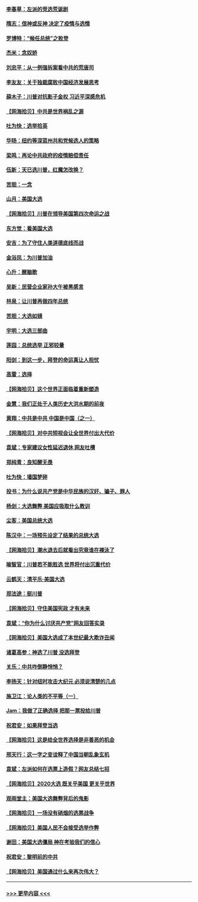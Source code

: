 #### [李春草：左派的竞选荒诞剧](../pages/nsc993/n12558380.md?t=11190651) 
#### [隋志：信神或反神 决定了疫情与选情](../pages/nsc993/n12558255.md?t=11190651) 
#### [罗博特：“候任总统”之败登](../pages/nsc993/n12558189.md?t=11190651) 
#### [杰米：念奴娇](../pages/nsc993/n12558174.md?t=11190651) 
#### [刘忠平：从一例强拆案看中共的荒唐司](../pages/nsc993/n12558036.md?t=11190651) 
#### [李友友：关于独裁腐败中国经济发展思考](../pages/nsc993/n12558004.md?t=11190651) 
#### [薛木子：川普对抗影子金权 习近平深感危机](../pages/nsc993/n12557342.md?t=11190651) 
#### [【网海拾贝】中共是世界祸乱之源](../pages/nsc993/n12555353.md?t=11190651) 
#### [吐为快：选举拾英](../pages/nsc993/n12555041.md?t=11190651) 
#### [华旸：纽约等深蓝州共和党候选人的策略](../pages/nsc993/n12554309.md?t=11190651) 
#### [梁鸣：再论中共政府的疫情赔偿责任](../pages/nsc993/n12553012.md?t=11190651) 
#### [伍新：天已选川普，红魔怎改换？](../pages/nsc993/n12552970.md?t=11190651) 
#### [苦胆：一念](../pages/nsc993/n12552957.md?t=11190651) 
#### [山月：美国大选](../pages/nsc993/n12552446.md?t=11190651) 
#### [【网海拾贝】川普在领导美国第四次命运之战](../pages/nsc993/n12551973.md?t=11190651) 
#### [东方觉：看美国大选](../pages/nsc993/n12551647.md?t=11190651) 
#### [安吉：为了守住人类道德底线而战](../pages/nsc993/n12551111.md?t=11190651) 
#### [金浴凤：为川普加油](../pages/nsc993/n12551085.md?t=11190651) 
#### [心升：醒脑歌](../pages/nsc993/n12550984.md?t=11190651) 
#### [吴新：民营企业家孙大午被黑感言](../pages/nsc993/n12550656.md?t=11190651) 
#### [林泉：让川普再做四年总统](../pages/nsc993/n12550640.md?t=11190651) 
#### [苦胆：大选如镜](../pages/nsc993/n12550630.md?t=11190651) 
#### [宇明：大选三部曲](../pages/nsc993/n12550603.md?t=11190651) 
#### [莲园：总统选举 正邪较量](../pages/nsc993/n12550594.md?t=11190651) 
#### [阳剑：到这一步，拜登的命运真让人担忧](../pages/nsc993/n12549093.md?t=11190651) 
#### [高雷：选择](../pages/nsc993/n12549087.md?t=11190651) 
#### [【网海拾贝】这个世界正面临着重新塑造](../pages/nsc993/n12548326.md?t=11190651) 
#### [金慧：我们正处于人类历史大洪水期的前夜](../pages/nsc993/n12547914.md?t=11190651) 
#### [黄翔：中共是中共 中国是中国（之一）](../pages/nsc993/n12547576.md?t=11190651) 
#### [【网海拾贝】对中共短视会让全世界付出大代价](../pages/nsc993/n12546043.md?t=11190651) 
#### [袁斌：专家建议女性延迟退休 网友吐槽](../pages/nsc993/n12545424.md?t=11190651) 
#### [郑纯青：良知醒无畏](../pages/nsc993/n12545394.md?t=11190651) 
#### [吐为快：墙国梦碎](../pages/nsc993/n12545309.md?t=11190651) 
#### [投书：为什么说共产党是中华民族的汉奸、骗子、罪人](../pages/nsc993/n12545089.md?t=11190651) 
#### [杨剑：大选舞弊 美国应吸取什么教训](../pages/nsc993/n12543937.md?t=11190651) 
#### [尘客：美国总统大选](../pages/nsc993/n12543828.md?t=11190651) 
#### [陈汉中：一场预先设定了结果的总统大选](../pages/nsc993/n12543564.md?t=11190651) 
#### [【网海拾贝】潮水退去后就看出究竟谁在裸泳了](../pages/nsc993/n12543321.md?t=11190651) 
#### [喻智官：川普若不能胜选 世界将付出沉重代价](../pages/nsc993/n12541352.md?t=11190651) 
#### [云鹤天：清平乐‧美国大选](../pages/nsc993/n12540916.md?t=11190651) 
#### [郑法途：挺川普](../pages/nsc993/n12540898.md?t=11190651) 
#### [【网海拾贝】守住美国宪政 才有未来](../pages/nsc993/n12540423.md?t=11190651) 
#### [袁斌：“你为什么讨厌共产党”网友回答实录](../pages/nsc993/n12540208.md?t=11190651) 
#### [【网海拾贝】美国大选成了本世纪最大欺诈丑闻](../pages/nsc993/n12538029.md?t=11190651) 
#### [诸葛高参：神选了川普 没选拜登](../pages/nsc993/n12537664.md?t=11190651) 
#### [关乐：中共咋倒静悄悄？](../pages/nsc993/n12537615.md?t=11190651) 
#### [李扬天：针对纽时攻击大纪元 必须说清楚的几点](../pages/nsc993/n12536001.md?t=11190651) 
#### [施卫江：论人类的不平等（一）](../pages/nsc993/n12535700.md?t=11190651) 
#### [Jam：我做了正确选择 把那一票投给川普](../pages/nsc993/n12535743.md?t=11190651) 
#### [祝君安：如果拜登当选](../pages/nsc993/n12535726.md?t=11190651) 
#### [【网海拾贝】这是给全世界选择是非善恶的机会](../pages/nsc993/n12535061.md?t=11190651) 
#### [邢天行：这一字之变诠释了中国当朝乱象玄机](../pages/nsc993/n12533446.md?t=11190651) 
#### [袁斌：左派如何在选票上造假？网友总结七招](../pages/nsc993/n12533180.md?t=11190651) 
#### [【网海拾贝】2020大选 既关乎美国 更关乎世界](../pages/nsc993/n12533161.md?t=11190651) 
#### [观雨堂主：美国大选舞弊背后的鬼影](../pages/nsc993/n12533153.md?t=11190651) 
#### [【网海拾贝】一场没有硝烟的选票战争](../pages/nsc993/n12531883.md?t=11190651) 
#### [【网海拾贝】美国人民不会接受选举作弊](../pages/nsc993/n12528850.md?t=11190651) 
#### [谢田：美国大选僵局 神在考验我们的信心](../pages/nsc993/n12527932.md?t=11190651) 
#### [祝君安：黎明前的中共](../pages/nsc993/n12524071.md?t=11190651) 
#### [【网海拾贝】美国通过什么来再次伟大？](../pages/nsc993/n12523844.md?t=11190651) 

----
#### [ >>> 更早内容 <<< ](../indexes/nsc993-earlier.md)
